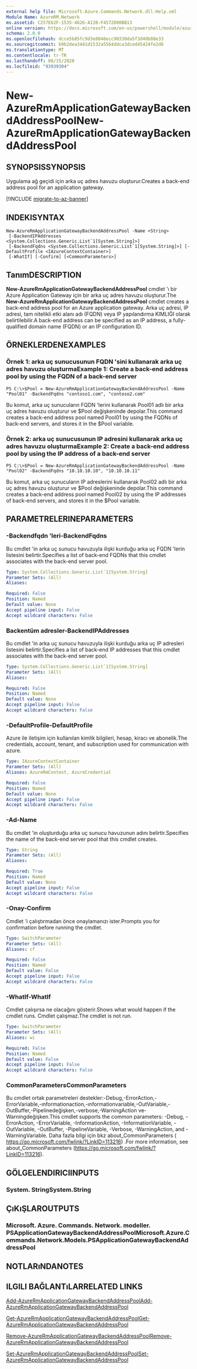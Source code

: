 ```yaml
---
external help file: Microsoft.Azure.Commands.Network.dll-Help.xml
Module Name: AzureRM.Network
ms.assetid: C257E62F-1535-4626-A12B-F4572D00BB13
online version: https://docs.microsoft.com/en-us/powershell/module/azurerm.network/new-azurermapplicationgatewaybackendaddresspool
schema: 2.0.0
ms.openlocfilehash: dcce5b85fc9d3e8046ecc90330da5f3d40b88e33
ms.sourcegitcommit: b9b2dea3441d1532a5564ddca3dced45424fe2d6
ms.translationtype: MT
ms.contentlocale: tr-TR
ms.lasthandoff: 08/15/2020
ms.locfileid: "93939304"
---
```

# <span data-ttu-id="f9718-101">New-AzureRmApplicationGatewayBackendAddressPool</span><span class="sxs-lookup"><span data-stu-id="f9718-101">New-AzureRmApplicationGatewayBackendAddressPool</span></span>

## <span data-ttu-id="f9718-102">SYNOPSIS</span><span class="sxs-lookup"><span data-stu-id="f9718-102">SYNOPSIS</span></span>
<span data-ttu-id="f9718-103">Uygulama ağ geçidi için arka uç adres havuzu oluşturur.</span><span class="sxs-lookup"><span data-stu-id="f9718-103">Creates a back-end address pool for an application gateway.</span></span>

[!INCLUDE [migrate-to-az-banner](../../includes/migrate-to-az-banner.md)]

## <span data-ttu-id="f9718-104">INDEKI</span><span class="sxs-lookup"><span data-stu-id="f9718-104">SYNTAX</span></span>

```
New-AzureRmApplicationGatewayBackendAddressPool -Name <String>
 [-BackendIPAddresses <System.Collections.Generic.List`1[System.String]>]
 [-BackendFqdns <System.Collections.Generic.List`1[System.String]>] [-DefaultProfile <IAzureContextContainer>]
 [-WhatIf] [-Confirm] [<CommonParameters>]
```

## <span data-ttu-id="f9718-105">Tanım</span><span class="sxs-lookup"><span data-stu-id="f9718-105">DESCRIPTION</span></span>
<span data-ttu-id="f9718-106">**New-AzureRmApplicationGatewayBackendAddressPool** cmdlet 'ı bir Azure Application Gateway için bir arka uç adres havuzu oluşturur.</span><span class="sxs-lookup"><span data-stu-id="f9718-106">The **New-AzureRmApplicationGatewayBackendAddressPool** cmdlet creates a back-end address pool for an Azure application gateway.</span></span>
<span data-ttu-id="f9718-107">Arka uç adresi, IP adresi, tam nitelikli etki alanı adı (FQDN) veya IP yapılandırma KIMLIĞI olarak belirtilebilir.</span><span class="sxs-lookup"><span data-stu-id="f9718-107">A back-end address can be specified as an IP address, a fully-qualified domain name (FQDN) or an IP configuration ID.</span></span>

## <span data-ttu-id="f9718-108">ÖRNEKLERDEN</span><span class="sxs-lookup"><span data-stu-id="f9718-108">EXAMPLES</span></span>

### <span data-ttu-id="f9718-109">Örnek 1: arka uç sunucusunun FQDN 'sini kullanarak arka uç adres havuzu oluşturma</span><span class="sxs-lookup"><span data-stu-id="f9718-109">Example 1: Create a back-end address pool by using the FQDN of a back-end server</span></span>
```
PS C:\>$Pool = New-AzureRmApplicationGatewayBackendAddressPool -Name "Pool01" -BackendFqdns "contoso1.com", "contoso2.com"
```

<span data-ttu-id="f9718-110">Bu komut, arka uç sunucuların FQDN 'lerini kullanarak Pool01 adlı bir arka uç adres havuzu oluşturur ve $Pool değişkeninde depolar.</span><span class="sxs-lookup"><span data-stu-id="f9718-110">This command creates a back-end address pool named Pool01 by using the FQDNs of back-end servers, and stores it in the $Pool variable.</span></span>

### <span data-ttu-id="f9718-111">Örnek 2: arka uç sunucusunun IP adresini kullanarak arka uç adres havuzu oluşturma</span><span class="sxs-lookup"><span data-stu-id="f9718-111">Example 2: Create a back-end address pool by using the IP address of a back-end server</span></span>
```
PS C:\>$Pool = New-AzureRmApplicationGatewayBackendAddressPool -Name "Pool02" -BackendFqdns "10.10.10.10", "10.10.10.11"
```

<span data-ttu-id="f9718-112">Bu komut, arka uç sunucuların IP adreslerini kullanarak Pool02 adlı bir arka uç adres havuzu oluşturur ve $Pool değişkeninde depolar.</span><span class="sxs-lookup"><span data-stu-id="f9718-112">This command creates a back-end address pool named Pool02 by using the IP addresses of back-end servers, and stores it in the $Pool variable.</span></span>

## <span data-ttu-id="f9718-113">PARAMETRELERINE</span><span class="sxs-lookup"><span data-stu-id="f9718-113">PARAMETERS</span></span>

### <span data-ttu-id="f9718-114">-Backendfqdn 'leri</span><span class="sxs-lookup"><span data-stu-id="f9718-114">-BackendFqdns</span></span>
<span data-ttu-id="f9718-115">Bu cmdlet 'in arka uç sunucu havuzuyla ilişki kurduğu arka uç FQDN 'lerin listesini belirtir.</span><span class="sxs-lookup"><span data-stu-id="f9718-115">Specifies a list of back-end FQDNs that this cmdlet associates with the back-end server pool.</span></span>

```yaml
Type: System.Collections.Generic.List`1[System.String]
Parameter Sets: (All)
Aliases: 

Required: False
Position: Named
Default value: None
Accept pipeline input: False
Accept wildcard characters: False
```

### <span data-ttu-id="f9718-116">Backentüm adresler</span><span class="sxs-lookup"><span data-stu-id="f9718-116">-BackendIPAddresses</span></span>
<span data-ttu-id="f9718-117">Bu cmdlet 'in arka uç sunucu havuzuyla ilişki kurduğu arka uç IP adresleri listesini belirtir.</span><span class="sxs-lookup"><span data-stu-id="f9718-117">Specifies a list of back-end IP addresses that this cmdlet associates with the back-end server pool.</span></span>

```yaml
Type: System.Collections.Generic.List`1[System.String]
Parameter Sets: (All)
Aliases: 

Required: False
Position: Named
Default value: None
Accept pipeline input: False
Accept wildcard characters: False
```

### <span data-ttu-id="f9718-118">-DefaultProfile</span><span class="sxs-lookup"><span data-stu-id="f9718-118">-DefaultProfile</span></span>
<span data-ttu-id="f9718-119">Azure ile iletişim için kullanılan kimlik bilgileri, hesap, kiracı ve abonelik.</span><span class="sxs-lookup"><span data-stu-id="f9718-119">The credentials, account, tenant, and subscription used for communication with azure.</span></span>

```yaml
Type: IAzureContextContainer
Parameter Sets: (All)
Aliases: AzureRmContext, AzureCredential

Required: False
Position: Named
Default value: None
Accept pipeline input: False
Accept wildcard characters: False
```

### <span data-ttu-id="f9718-120">-Ad</span><span class="sxs-lookup"><span data-stu-id="f9718-120">-Name</span></span>
<span data-ttu-id="f9718-121">Bu cmdlet 'in oluşturduğu arka uç sunucu havuzunun adını belirtir.</span><span class="sxs-lookup"><span data-stu-id="f9718-121">Specifies the name of the back-end server pool that this cmdlet creates.</span></span>

```yaml
Type: String
Parameter Sets: (All)
Aliases: 

Required: True
Position: Named
Default value: None
Accept pipeline input: False
Accept wildcard characters: False
```

### <span data-ttu-id="f9718-122">-Onay</span><span class="sxs-lookup"><span data-stu-id="f9718-122">-Confirm</span></span>
<span data-ttu-id="f9718-123">Cmdlet 'i çalıştırmadan önce onaylamanızı ister.</span><span class="sxs-lookup"><span data-stu-id="f9718-123">Prompts you for confirmation before running the cmdlet.</span></span>

```yaml
Type: SwitchParameter
Parameter Sets: (All)
Aliases: cf

Required: False
Position: Named
Default value: False
Accept pipeline input: False
Accept wildcard characters: False
```

### <span data-ttu-id="f9718-124">-WhatIf</span><span class="sxs-lookup"><span data-stu-id="f9718-124">-WhatIf</span></span>
<span data-ttu-id="f9718-125">Cmdlet çalışırsa ne olacağını gösterir.</span><span class="sxs-lookup"><span data-stu-id="f9718-125">Shows what would happen if the cmdlet runs.</span></span>
<span data-ttu-id="f9718-126">Cmdlet çalışmaz.</span><span class="sxs-lookup"><span data-stu-id="f9718-126">The cmdlet is not run.</span></span>

```yaml
Type: SwitchParameter
Parameter Sets: (All)
Aliases: wi

Required: False
Position: Named
Default value: False
Accept pipeline input: False
Accept wildcard characters: False
```

### <span data-ttu-id="f9718-127">CommonParameters</span><span class="sxs-lookup"><span data-stu-id="f9718-127">CommonParameters</span></span>
<span data-ttu-id="f9718-128">Bu cmdlet ortak parametreleri destekler:-Debug,-ErrorAction,-ErrorVariable,-ınformationaction,-ınformationvariable,-OutVariable,-OutBuffer,-Pipelinedeğişken,-verbose,-WarningAction ve-Warningdeğişken.</span><span class="sxs-lookup"><span data-stu-id="f9718-128">This cmdlet supports the common parameters: -Debug, -ErrorAction, -ErrorVariable, -InformationAction, -InformationVariable, -OutVariable, -OutBuffer, -PipelineVariable, -Verbose, -WarningAction, and -WarningVariable.</span></span> <span data-ttu-id="f9718-129">Daha fazla bilgi için bkz about_CommonParameters ( https://go.microsoft.com/fwlink/?LinkID=113216) .</span><span class="sxs-lookup"><span data-stu-id="f9718-129">For more information, see about_CommonParameters (https://go.microsoft.com/fwlink/?LinkID=113216).</span></span>

## <span data-ttu-id="f9718-130">GÖLGELENDIRICI</span><span class="sxs-lookup"><span data-stu-id="f9718-130">INPUTS</span></span>

### <span data-ttu-id="f9718-131">System. String</span><span class="sxs-lookup"><span data-stu-id="f9718-131">System.String</span></span>

## <span data-ttu-id="f9718-132">ÇıKıŞLAR</span><span class="sxs-lookup"><span data-stu-id="f9718-132">OUTPUTS</span></span>

### <span data-ttu-id="f9718-133">Microsoft. Azure. Commands. Network. modeller. PSApplicationGatewayBackendAddressPool</span><span class="sxs-lookup"><span data-stu-id="f9718-133">Microsoft.Azure.Commands.Network.Models.PSApplicationGatewayBackendAddressPool</span></span>

## <span data-ttu-id="f9718-134">NOTLARıNDA</span><span class="sxs-lookup"><span data-stu-id="f9718-134">NOTES</span></span>

## <span data-ttu-id="f9718-135">ILGILI BAĞLANTıLAR</span><span class="sxs-lookup"><span data-stu-id="f9718-135">RELATED LINKS</span></span>

[<span data-ttu-id="f9718-136">Add-AzureRmApplicationGatewayBackendAddressPool</span><span class="sxs-lookup"><span data-stu-id="f9718-136">Add-AzureRmApplicationGatewayBackendAddressPool</span></span>](./Add-AzureRmApplicationGatewayBackendAddressPool.md)

[<span data-ttu-id="f9718-137">Get-AzureRmApplicationGatewayBackendAddressPool</span><span class="sxs-lookup"><span data-stu-id="f9718-137">Get-AzureRmApplicationGatewayBackendAddressPool</span></span>](./Get-AzureRmApplicationGatewayBackendAddressPool.md)

[<span data-ttu-id="f9718-138">Remove-AzureRmApplicationGatewayBackendAddressPool</span><span class="sxs-lookup"><span data-stu-id="f9718-138">Remove-AzureRmApplicationGatewayBackendAddressPool</span></span>](./Remove-AzureRmApplicationGatewayBackendAddressPool.md)

[<span data-ttu-id="f9718-139">Set-AzureRmApplicationGatewayBackendAddressPool</span><span class="sxs-lookup"><span data-stu-id="f9718-139">Set-AzureRmApplicationGatewayBackendAddressPool</span></span>](./Set-AzureRmApplicationGatewayBackendAddressPool.md)


